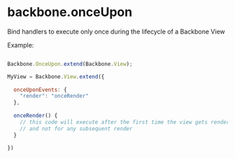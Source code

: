 # backbone.onceUpon

Bind handlers to execute only once during the lifecycle of a Backbone View

Example:

```javascript

Backbone.OnceUpon.extend(Backbone.View);

MyView = Backbone.View.extend({
  
  onceUponEvents: {
    "render": "onceRender"
  },
  
  onceRender() {
    // this code will execute after the first time the view gets rendered
    // and not for any subsequent render
  }

})

```
